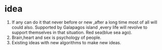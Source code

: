# idea
1.	If any can do it that never before or new ,after a long time most of all will could also.
Supported by Galapagos island ,every life will revolve to support themselves in that situation. Red sea(blue sea ago).
2.	Brain,heart and sex is psychology of people.
3.	Existing ideas with new algorithms to make new ideas.

